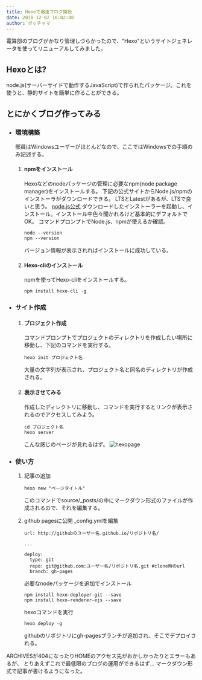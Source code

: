 ```yaml
---
title: Hexoで爆速ブログ開設
date: 2018-12-02 16:02:08
author: ポッチャマ
---
```


電算部のブログがかなり管理しづらかったので、"Hexo"というサイトジェネレータを使ってリニューアルしてみました。

## Hexoとは?
node.js(サーバーサイドで動作するJavaScript)で作られたパッケージ。これを使うと、静的サイトを簡単に作ることができる。

## とにかくブログ作ってみる
- ### 環境構築
    部員はWindowsユーザーがほとんどなので、ここではWindowsでの手順のみ記述する。
    1. #### npmをインストール
        Hexoなどのnodeパッケージの管理に必要なnpm(node package manager)をインストールする。
        下記の公式サイトからNode.js/npmのインストーラがダウンロードできる。
        LTSとLatestがあるが、LTSで良いと思う。
        [node.js公式](https://nodejs.org/ja/ "node.js公式")
        ダウンロードしたインストーラーを起動し、インストール。インストール中色々聞かれるけど基本的にデフォルトでOK。
        コマンドプロンプトでNode.js、npmが使えるか確認。
        ```
        node --version
        npm --version
        ```
        バージョン情報が表示されればインストールに成功している。

    2. #### Hexo-cliのインストール
        npmを使ってHexo-cliをインストールする。
        ```
        npm install hexo-cli -g
        ```
- ### サイト作成

    1. #### プロジェクト作成
        コマンドプロンプトでプロジェクトのディレクトリを作成したい場所に移動し、下記のコマンドを実行する。
        ```
        hexo init プロジェクト名
        ```
        大量の文字列が表示され、プロジェクト名と同名のディレクトリが作成される。

    2. #### 表示させてみる
        作成したディレクトリに移動し、コマンドを実行するとリンクが表示されるのでアクセスしてみよう。
        ```
        cd プロジェクト名
        hexo server
        ```
        こんな感じのページが見れるはず。
        ![hexopage]($assets/img/hexopage.png)

- ### 使い方
    1. 記事の追加
        ```
        hexo new "ページタイトル"
        ```
        このコマンドでsource/_posts/の中にマークダウン形式のファイルが作成されるので、それを編集する。

    2. github pagesに公開
        _config.ymlを編集
        ```
        url: http://githubのユーザー名.github.io/リポジトリ名/

        ...

        deploy:
          type: git
          repo: git@github.com:ユーザー名/リポジトリ名.git #clone時のurl
          branch: gh-pages
        ```

        必要なnodeパッケージを追加でインストール
        ```
        npm install hexo-deployer-git --save
        npm install hexo-renderer-ejs --save
        ```

        hexoコマンドを実行
        ```
        hexo deploy -g
        ```

        githubのリポジトリにgh-pagesブランチが追加され、そこでデプロイされる。

ARCHIVESが404になったりHOMEのアクセス先がおかしかったりとエラーもあるが、
とりあえずこれで最低限のブログの運用ができるはず...
マークダウン形式で記事が書けるようになった。
